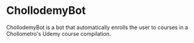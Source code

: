 # ChollodemyBot
ChollodemyBot is a bot that automatically enrolls the user to courses in a Chollometro's Udemy course compilation.
